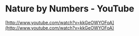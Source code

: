 <!--
id: 8045000438
link: http://tumblr.atmos.org/post/8045000438/nature-by-numbers-youtube
slug: nature-by-numbers-youtube
date: Mon Jul 25 2011 08:59:20 GMT-0700 (PDT)
publish: 2011-07-025
tags: 
title: ‪Nature by Numbers‬‏ - YouTube
-->


‪Nature by Numbers‬‏ - YouTube
==============================

[http://www.youtube.com/watch?v=kkGeOWYOFoA](http://www.youtube.com/watch?v=kkGeOWYOFoA)

